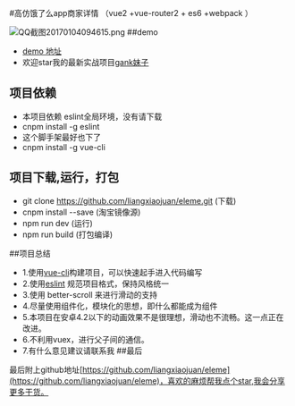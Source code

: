 #高仿饿了么app商家详情 （vue2 +vue-router2 + es6 +webpack ）

![QQ截图20170104094615.png](http://upload-images.jianshu.io/upload_images/4249223-b3892be740f34fc3.png?imageMogr2/auto-orient/strip%7CimageView2/2/w/1240)
##demo
 * [demo 地址](http://liangxiaojuan.github.io/elem/index#/goods)
 * 欢迎star我的最新实战项目[gank妹子](https://github.com/liangxiaojuan/vue-Meizi)
 
## 项目依赖
* 本项目依赖 eslint全局环境，没有请下载
* cnpm install -g eslint
* 这个脚手架最好也下了
* cnpm install -g vue-cli

## 项目下载,运行，打包
* git clone https://github.com/liangxiaojuan/eleme.git   (下载)
* cnpm install --save (淘宝镜像源)
* npm run dev (运行)
* npm run build (打包编译)

##项目总结
* 1.使用[vue-cli](https://github.com/vuejs/vue-cli)构建项目，可以快速起手进入代码编写
* 2.使用[eslint](https://github.com/eslint/eslint) 规范项目格式，保持风格统一
* 3.使用 better-scroll 来进行滑动的支持
* 4.尽量使用组件化，模块化的思想，即什么都能成为组件
* 5.本项目在安卓4.2以下的动画效果不是很理想，滑动也不流畅。这一点正在改进。
* 6.不利用vuex，进行父子间的通信。
* 7.有什么意见建议请联系我
##最后

最后附上github地址[https://github.com/liangxiaojuan/eleme](https://github.com/liangxiaojuan/eleme)，喜欢的麻烦帮我点个star,我会分享更多干货。



